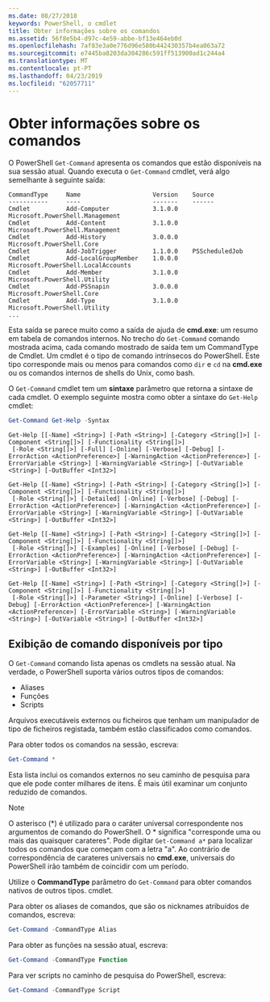 ```yaml
---
ms.date: 08/27/2018
keywords: PowerShell, o cmdlet
title: Obter informações sobre os comandos
ms.assetid: 56f8e5b4-d97c-4e59-abbe-bf13e464eb0d
ms.openlocfilehash: 7af83e3a0e776d96e580b442430357b4ea063a72
ms.sourcegitcommit: e7445ba8203da304286c591ff513900ad1c244a4
ms.translationtype: MT
ms.contentlocale: pt-PT
ms.lasthandoff: 04/23/2019
ms.locfileid: "62057711"
---
```

# <a name="getting-information-about-commands"></a>Obter informações sobre os comandos

O PowerShell `Get-Command` apresenta os comandos que estão disponíveis na sua sessão atual.
Quando executa o `Get-Command` cmdlet, verá algo semelhante à seguinte saída:

```output
CommandType     Name                    Version    Source
-----------     ----                    -------    ------
Cmdlet          Add-Computer            3.1.0.0    Microsoft.PowerShell.Management
Cmdlet          Add-Content             3.1.0.0    Microsoft.PowerShell.Management
Cmdlet          Add-History             3.0.0.0    Microsoft.PowerShell.Core
Cmdlet          Add-JobTrigger          1.1.0.0    PSScheduledJob
Cmdlet          Add-LocalGroupMember    1.0.0.0    Microsoft.PowerShell.LocalAccounts
Cmdlet          Add-Member              3.1.0.0    Microsoft.PowerShell.Utility
Cmdlet          Add-PSSnapin            3.0.0.0    Microsoft.PowerShell.Core
Cmdlet          Add-Type                3.1.0.0    Microsoft.PowerShell.Utility
...
```

Esta saída se parece muito como a saída de ajuda de **cmd.exe**: um resumo em tabela de comandos internos. No trecho do `Get-Command` comando mostrada acima, cada comando mostrado de saída tem um CommandType de Cmdlet. Um cmdlet é o tipo de comando intrínsecos do PowerShell. Este tipo corresponde mais ou menos para comandos como `dir` e `cd` na **cmd.exe** ou os comandos internos de shells do Unix, como bash.

O `Get-Command` cmdlet tem um **sintaxe** parâmetro que retorna a sintaxe de cada cmdlet. O exemplo seguinte mostra como obter a sintaxe do `Get-Help` cmdlet:

```powershell
Get-Command Get-Help -Syntax
```

```output
Get-Help [[-Name] <String>] [-Path <String>] [-Category <String[]>] [-Component <String[]>] [-Functionality <String[]>]
 [-Role <String[]>] [-Full] [-Online] [-Verbose] [-Debug] [-ErrorAction <ActionPreference>] [-WarningAction <ActionPreference>] [-ErrorVariable <String>] [-WarningVariable <String>] [-OutVariable <String>] [-OutBuffer <Int32>]

Get-Help [[-Name] <String>] [-Path <String>] [-Category <String[]>] [-Component <String[]>] [-Functionality <String[]>]
 [-Role <String[]>] [-Detailed] [-Online] [-Verbose] [-Debug] [-ErrorAction <ActionPreference>] [-WarningAction <ActionPreference>] [-ErrorVariable <String>] [-WarningVariable <String>] [-OutVariable <String>] [-OutBuffer <Int32>]

Get-Help [[-Name] <String>] [-Path <String>] [-Category <String[]>] [-Component <String[]>] [-Functionality <String[]>]
 [-Role <String[]>] [-Examples] [-Online] [-Verbose] [-Debug] [-ErrorAction <ActionPreference>] [-WarningAction <ActionPreference>] [-ErrorVariable <String>] [-WarningVariable <String>] [-OutVariable <String>] [-OutBuffer <Int32>]

Get-Help [[-Name] <String>] [-Path <String>] [-Category <String[]>] [-Component <String[]>] [-Functionality <String[]>]
 [-Role <String[]>] [-Parameter <String>] [-Online] [-Verbose] [-Debug] [-ErrorAction <ActionPreference>] [-WarningAction <ActionPreference>] [-ErrorVariable <String>] [-WarningVariable <String>] [-OutVariable <String>] [-OutBuffer <Int32>]
```

## <a name="displaying-available-command-by-type"></a>Exibição de comando disponíveis por tipo

O `Get-Command` comando lista apenas os cmdlets na sessão atual. Na verdade, o PowerShell suporta vários outros tipos de comandos:

- Aliases
- Funções
- Scripts

Arquivos executáveis externos ou ficheiros que tenham um manipulador de tipo de ficheiros registada, também estão classificados como comandos.

Para obter todos os comandos na sessão, escreva:

```powershell
Get-Command *
```

Esta lista inclui os comandos externos no seu caminho de pesquisa para que ele pode conter milhares de itens.
É mais útil examinar um conjunto reduzido de comandos.

> [!NOTE]
> O asterisco (\*) é utilizado para o caráter universal correspondente nos argumentos de comando do PowerShell. O \* significa "corresponde uma ou mais das quaisquer carateres". Pode digitar `Get-Command a*` para localizar todos os comandos que começam com a letra "a". Ao contrário de correspondência de carateres universais no **cmd.exe**, universais do PowerShell irão também de coincidir com um período.

Utilize o **CommandType** parâmetro do `Get-Command` para obter comandos nativos de outros tipos.
cmdlet.

Para obter os aliases de comandos, que são os nicknames atribuídos de comandos, escreva:

```powershell
Get-Command -CommandType Alias
```

Para obter as funções na sessão atual, escreva:

```powershell
Get-Command -CommandType Function
```

Para ver scripts no caminho de pesquisa do PowerShell, escreva:

```powershell
Get-Command -CommandType Script
```